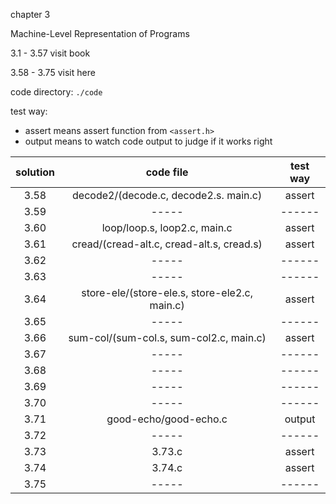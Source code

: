 chapter 3

Machine-Level Representation of Programs

3.1 - 3.57 visit book

3.58 - 3.75 visit here

code directory: `./code`

test way:

- assert means assert function from `<assert.h>`
- output means to watch code output to judge if it works right

|solution|code file|test way|
|:------:|:-------:|:------:|
|3.58|decode2/(decode.c, decode2.s. main.c)|assert|
|3.59|-----|------|
|3.60|loop/loop.s, loop2.c, main.c|assert|
|3.61|cread/(cread-alt.c, cread-alt.s, cread.s)|assert|
|3.62|-----|------|
|3.63|-----|------|
|3.64|store-ele/(store-ele.s, store-ele2.c, main.c)|assert|
|3.65|-----|------|
|3.66|sum-col/(sum-col.s, sum-col2.c, main.c)|assert|
|3.67|-----|------|
|3.68|-----|------|
|3.69|-----|------|
|3.70|-----|------|
|3.71|good-echo/good-echo.c|output|
|3.72|-----|------|
|3.73|3.73.c|assert|
|3.74|3.74.c|assert|
|3.75|-----|------|
